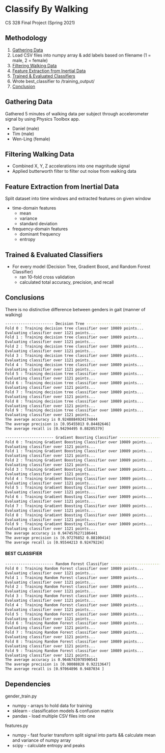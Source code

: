 # Classify By Walking
CS 328 Final Project (Spring 2021)

## Methodology
1. [Gathering Data](#gathering-data)
2. Load CSV files into numpy array & add labels based on filename (1 = male, 2 = female)
3. [Filtering Walking Data](#filtering-walking-data)
4. [Feature Extraction from Inertial Data](#feature-extraction-from-inertial-data)
5. [Trained & Evaluated Classifiers](#trained--evaluated-classifiers)
6. Wrote best_classifier to /training_output/
7. [Conclusion](#conclusion)

## Gathering Data
Gathered 5 minutes of walking data per subject through accelerometer signal by using Physics Toolbox app.
- Daniel (male)
- Tim (male)
- Wen-Ling (female)

## Filtering Walking Data
- Combined X, Y, Z accelerations into one magnitude signal
- Applied butterworth filter to filter out noise from walking data

## Feature Extraction from Inertial Data
Split dataset into time windows and extracted features on given window
- time-domain features
  - mean
  - variance
  - standard deviation
- frequency-domain features
  - dominant frequency
  - entropy

## Trained \& Evaluated Classifiers
- For every model (Decision Tree, Gradient Boost, and Random Forest Classifier)
  - ran 10-fold cross validation
  - calculated total accuracy, precision, and recall

## Conclusions
There is no distinctive difference between genders in gait (manner of walking)
```bash command-line
---------------------- Decision Tree -------------------------
Fold 0 : Training decision tree classifier over 10089 points...
Evaluating classifier over 1121 points...
Fold 1 : Training decision tree classifier over 10089 points...
Evaluating classifier over 1121 points...
Fold 2 : Training decision tree classifier over 10089 points...
Evaluating classifier over 1121 points...
Fold 3 : Training decision tree classifier over 10089 points...
Evaluating classifier over 1121 points...
Fold 4 : Training decision tree classifier over 10089 points...
Evaluating classifier over 1121 points...
Fold 5 : Training decision tree classifier over 10089 points...
Evaluating classifier over 1121 points...
Fold 6 : Training decision tree classifier over 10089 points...
Evaluating classifier over 1121 points...
Fold 7 : Training decision tree classifier over 10089 points...
Evaluating classifier over 1121 points...
Fold 8 : Training decision tree classifier over 10089 points...
Evaluating classifier over 1121 points...
Fold 9 : Training decision tree classifier over 10089 points...
Evaluating classifier over 1121 points...
The average accuracy is 0.9248884924174844
The average precision is [0.95455013 0.84482646]
The average recall is [0.94294495 0.88205379]
```

```bash command-line
---------------------- Gradient Boosting Classifier -------------------------
Fold 0 : Training Gradient Boosting Classifier over 10089 points...
Evaluating classifier over 1121 points...
Fold 1 : Training Gradient Boosting Classifier over 10089 points...
Evaluating classifier over 1121 points...
Fold 2 : Training Gradient Boosting Classifier over 10089 points...
Evaluating classifier over 1121 points...
Fold 3 : Training Gradient Boosting Classifier over 10089 points...
Evaluating classifier over 1121 points...
Fold 4 : Training Gradient Boosting Classifier over 10089 points...
Evaluating classifier over 1121 points...
Fold 5 : Training Gradient Boosting Classifier over 10089 points...
Evaluating classifier over 1121 points...
Fold 6 : Training Gradient Boosting Classifier over 10089 points...
Evaluating classifier over 1121 points...
Fold 7 : Training Gradient Boosting Classifier over 10089 points...
Evaluating classifier over 1121 points...
Fold 8 : Training Gradient Boosting Classifier over 10089 points...
Evaluating classifier over 1121 points...
Fold 9 : Training Gradient Boosting Classifier over 10089 points...
Evaluating classifier over 1121 points...
The average accuracy is 0.9474576271186441
The average precision is [0.97276852 0.88100414]
The average recall is [0.95544213 0.92479224]
```

#### BEST CLASSIFIER
```bash command-line
---------------------- Random Forest Classifier -------------------------
Fold 0 : Training Random Forest classifier over 10089 points...
Evaluating classifier over 1121 points...
Fold 1 : Training Random Forest classifier over 10089 points...
Evaluating classifier over 1121 points...
Fold 2 : Training Random Forest classifier over 10089 points...
Evaluating classifier over 1121 points...
Fold 3 : Training Random Forest classifier over 10089 points...
Evaluating classifier over 1121 points...
Fold 4 : Training Random Forest classifier over 10089 points...
Evaluating classifier over 1121 points...
Fold 5 : Training Random Forest classifier over 10089 points...
Evaluating classifier over 1121 points...
Fold 6 : Training Random Forest classifier over 10089 points...
Evaluating classifier over 1121 points...
Fold 7 : Training Random Forest classifier over 10089 points...
Evaluating classifier over 1121 points...
Fold 8 : Training Random Forest classifier over 10089 points...
Evaluating classifier over 1121 points...
Fold 9 : Training Random Forest classifier over 10089 points...
Evaluating classifier over 1121 points...
The average accuracy is 0.9646743978590543
The average precision is [0.98088828 0.92213647]
The average recall is [0.97064896 0.9487034 ]
```

## Dependencies
gender_train.py
- numpy - arrays to hold data for training
- sklearn - classification models & confusion matrix
- pandas - load multiple CSV files into one

features.py
- numpy - fast fourier transform split signal into parts && calculate mean and variance of numpy array
- scipy - calculate entropy and peaks
